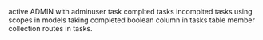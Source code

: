 active ADMIN with adminuser
task complted tasks incomplted tasks using scopes in models taking completed boolean column in tasks table member collection routes in tasks.


